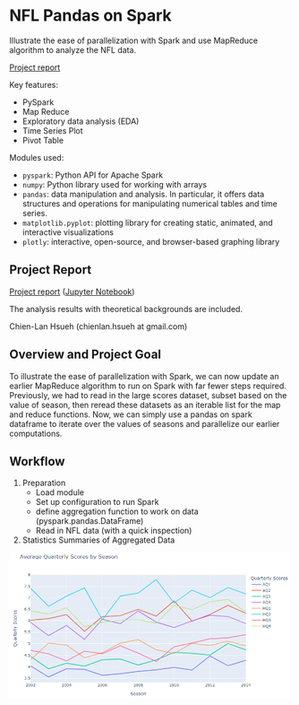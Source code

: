 # NFL Pandas on Spark

Illustrate the ease of parallelization with Spark and use MapReduce algorithm to analyze the NFL data.

[Project report](https://htmlpreview.github.io/?https://raw.githubusercontent.com/chsueh2/NFL_pandas-on-Spark/main/NFL.html) 

Key features:

- PySpark
- Map Reduce
- Exploratory data analysis (EDA)
- Time Series Plot
- Pivot Table

Modules used:

- `pyspark`: Python API for Apache Spark
- `numpy`: Python library used for working with arrays
- `pandas`: data manipulation and analysis. In particular, it offers data structures and operations for manipulating numerical tables and time series.
- `matplotlib.pyplot`: plotting library for creating static, animated, and interactive visualizations
- `plotly`:  interactive, open-source, and browser-based graphing library

## Project Report

[Project report](https://htmlpreview.github.io/?https://raw.githubusercontent.com/chsueh2/NFL_pandas-on-Spark/main/NFL.html) ([Jupyter Notebook](./NFL.ipynb))

The analysis results with theoretical backgrounds are included.

Chien-Lan Hsueh (chienlan.hsueh at gmail.com)

## Overview and Project Goal

To illustrate the ease of parallelization with Spark, we can now update an earlier MapReduce algorithm to run on Spark with far fewer steps required. Previously, we had to read in the large scores dataset, subset based on the value of season, then reread these datasets as an iterable list for the map and reduce functions. Now, we can simply use a pandas on spark dataframe to iterate over the values of seasons and parallelize our earlier computations.

## Workflow

1. Preparation
   - Load module
   - Set up configuration to run Spark
   - define aggregation function to work on data (pyspark.pandas.DataFrame)
   - Read in NFL data (with a quick inspection)
2. Statistics Summaries of Aggregated Data

![](./season_plot.png)




